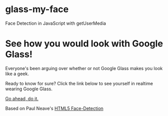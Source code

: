 glass-my-face
=============

Face Detection in JavaScript with getUserMedia

# See how you would look with Google Glass!

Everyone's been arguing over whether or not Google Glass makes you look like a geek.

Ready to know for sure? Click the link below to see yourself in realtime wearing Google Glass.

[Go ahead, do it.](http://cwacht.github.com/face-detection/) 


Based on Paul Neave's [HTML5 Face-Detection](http://neave.github.io/face-detection/)
